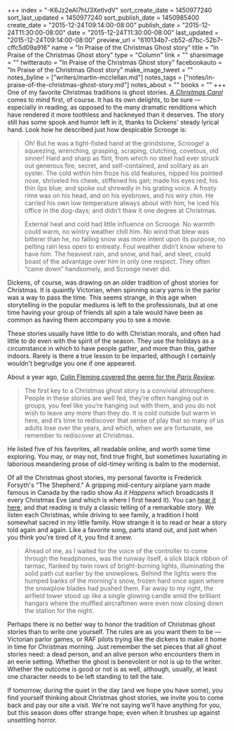 +++
index = "-K6Jz2eAl7hU3XetIvdV"
sort_create_date = 1450977240
sort_last_updated = 1450977240
sort_publish_date = 1450985400
create_date = "2015-12-24T09:14:00-08:00"
publish_date = "2015-12-24T11:30:00-08:00"
date = "2015-12-24T11:30:00-08:00"
last_updated = "2015-12-24T09:14:00-08:00"
preview_url = "610134b7-cb52-d7bc-52b7-cffc5d09a916"
name = "In Praise of the Christmas Ghost story"
title = "In Praise of the Christmas Ghost story"
type = "Column"
link = ""
shareimage = ""
twitterauto = "In Praise of the Christmas Ghost story"
facebookauto = "In Praise of the Christmas Ghost story"
make_image_tweet = ""
notes_byline = ["writers/martin-mcclellan.md"]
notes_tags = ["notes/in-praise-of-the-christmas-ghost-story.md"]
notes_about = ""
books = ""
+++
One of my favorite Christmas traditions is ghost stories. [_A Christmas Carol_](http://www.gutenberg.org/files/46/46-h/46-h.htm) comes to mind first, of course. It has its own delights, to be sure — especially in reading, as opposed to the many dramatic renditions which have rendered it more toothless and hackneyed than it deserves. The story still has some spook and humor left in it, thanks to Dickens' steady lyrical hand. Look how he described just how despicable Scrooge is:

<blockquote>
<p>Oh! But he was a tight-fisted hand at the grindstone, Scrooge! a squeezing, wrenching, grasping, scraping, clutching, covetous, old sinner! Hard and sharp as flint, from which no steel had ever struck out generous fire; secret, and self-contained, and solitary as an oyster. The cold within him froze his old features, nipped his pointed nose, shriveled his cheek, stiffened his gait; made his eyes red, his thin lips blue; and spoke out shrewdly in his grating voice. A frosty rime was on his head, and on his eyebrows, and his wiry chin. He carried his own low temperature always about with him; he iced his office in the dog-days; and didn’t thaw it one degree at Christmas.</p>

<p>External heat and cold had little influence on Scrooge. No warmth could warm, no wintry weather chill him. No wind that blew was bitterer than he, no falling snow was more intent upon its purpose, no pelting rain less open to entreaty. Foul weather didn’t know where to have him. The heaviest rain, and snow, and hail, and sleet, could boast of the advantage over him in only one respect. They often “came down” handsomely, and Scrooge never did.</p>
</blockquote>

Dickens, of course, was drawing on an older tradition of ghost stories for Christmas. It is quaintly Victorian, when spinning scary yarns in the parlor was a way to pass the time. This seems strange, in this age when storytelling in the popular mediums is left to the professionals, but at one time having your group of friends all spin a tale would have been as common as having them accompany you to see a movie. 

These stories usually have little to do with Christian morals, and often had little to do even with the spirit of the season. They use the holidays as a circumstance in which to have people gather, and more than this, gather indoors. Rarely is there a true lesson to be imparted, although I certainly wouldn't begrudge you one if one appeared.

About a year ago, [Colin Fleming covered the genre for the _Paris Review_](http://www.theparisreview.org/blog/2014/12/19/ghosts-on-the-nog/). 

<blockquote>
The first key to a Christmas ghost story is a convivial atmosphere. People in these stories are well fed, they’re often hanging out in groups, you feel like you’re hanging out with them, and you do not wish to leave any more than they do. It is cold outside but warm in here, and it’s time to rediscover that sense of play that so many of us adults lose over the years, and which, when we are fortunate, we remember to rediscover at Christmas.
</blockquote>

He listed five of his favorites, all readable online, and worth some time exploring. You may, or may not, find true fright, but sometimes luxuriating in laborious meandering prose of old-timey writing is balm to the modernist. 

<div class="break"></div>

Of all the Christmas ghost stories, my personal favorite is Frederick Forsyth's "The Shepherd." A gripping mid-century airplane yarn made famous in Canada by the radio show _As it Happens_ which broadcasts it every Christmas Eve (and which is where I first heard it). You can [hear it here](http://www.cbc.ca/radio/asithappens/friday-edward-greenspan-obit-from-our-archives-heroes-one-of-a-kind-as-it-happened-archive-stories-and-more-1.2902516/fireside-al-maitland-reads-frederick-forsyth-s-the-shepherd-1.2902519), and that reading is truly a classic telling of a remarkable story. We listen each Christmas, while driving to see family, a tradition I hold somewhat sacred in my little family. How strange it is to read or hear a story told again and again. Like a favorite song, parts stand out, and just when you think you're tired of it, you find it anew. 

<blockquote>
Ahead of me, as I waited for the voice of the controller to come through the headphones, was the runway itself, a slick black ribbon of tarmac, flanked by twin rows of bright-burning lights, illuminating the solid path cut earlier by the snowplows. Behind the lights were the humped banks of the morning's snow, frozen hard once again where the snowplow blades had pushed them. Far away to my right, the airfield tower stood up like a single glowing candle amid the brilliant hangars where the muffled aircraftmen were even now closing down the station for the night.
</blockquote>

<div class="break"></div>

Perhaps there is no better way to honor the tradition of Christmas ghost stories than to write one yourself. The rules are as you want them to be — Victorian parlor games, or RAF pilots trying like the dickens to make it home in time for Christmas morning. Just remember the set pieces that all ghost stories need: a dead person, and an alive person who encounters them in an eerie setting. Whether the ghost is benevolent or not is up to the writer. Whether the outcome is good or not is as well, although, usually, at least one character needs to be left standing to tell the tale. 

If tomorrow, during the quiet in the day (and we hope you have some), you find yourself thinking about Christmas ghost stories, we invite you to come back and pay our site a visit. We're not saying we'll have anything for you, but this season does offer strange hope; even when it brushes up against unsettling horror.